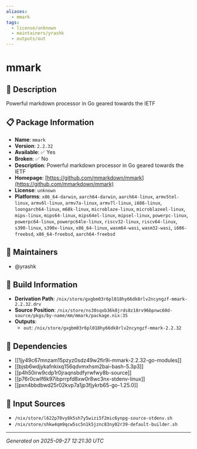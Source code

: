 ```yaml
---
aliases:
  - mmark
tags:
  - license/unknown
  - maintainers/yrashk
  - outputs/out
---
```


# mmark

## 📝 Description

Powerful markdown processor in Go geared towards the IETF

## 📋 Package Information

- **Name**: `mmark`
- **Version**: `2.2.32`
- **Available**: ✅ Yes
- **Broken**: ✅ No
- **Description**: Powerful markdown processor in Go geared towards the IETF
- **Homepage**: [https://github.com/mmarkdown/mmark](https://github.com/mmarkdown/mmark)
- **License**: `unknown`
- **Platforms**: `x86_64-darwin`, `aarch64-darwin`, `aarch64-linux`, `armv5tel-linux`, `armv6l-linux`, `armv7a-linux`, `armv7l-linux`, `i686-linux`, `loongarch64-linux`, `m68k-linux`, `microblaze-linux`, `microblazeel-linux`, `mips-linux`, `mips64-linux`, `mips64el-linux`, `mipsel-linux`, `powerpc-linux`, `powerpc64-linux`, `powerpc64le-linux`, `riscv32-linux`, `riscv64-linux`, `s390-linux`, `s390x-linux`, `x86_64-linux`, `wasm64-wasi`, `wasm32-wasi`, `i686-freebsd`, `x86_64-freebsd`, `aarch64-freebsd`
## 👥 Maintainers

- @yrashk


## 🔧 Build Information

- **Derivation Path**: `/nix/store/gxgbm03r6pl018hy66dk8rlv2ncyngzf-mmark-2.2.32.drv`
- **Source Position**: `/nix/store/ns30sqxb36k8jrds8z18rv96bpnwc60d-source/pkgs/by-name/mm/mmark/package.nix:35`
- **Outputs**:
  - `out`:  `/nix/store/gxgbm03r6pl018hy66dk8rlv2ncyngzf-mmark-2.2.32`

## 🔗 Dependencies

- [[1jy49c67mnzam15pzyz0sdz49w2fir9i-mmark-2.2.32-go-modules]]
- [[bjsb6wdjykafnkixq156qdvmxhsm2bai-bash-5.3p3]]
- [[p4h50irw9cdp1r0jraqnsbdfyrwfwy8b-source]]
- [[p76r0cwlf6k97ibprrpfd8xw0r8wc3nx-stdenv-linux]]
- [[pxn4bbdbwd25r02kvp7a1jp3fjykrb65-go-1.25.0]]

## 📁 Input Sources

- `/nix/store/l622p70vy8k5sh7y5wizi5f2mic6ynpg-source-stdenv.sh`
- `/nix/store/shkw4qm9qcw5sc5n1k5jznc83ny02r39-default-builder.sh`

---
*Generated on 2025-09-27 12:21:30 UTC*
